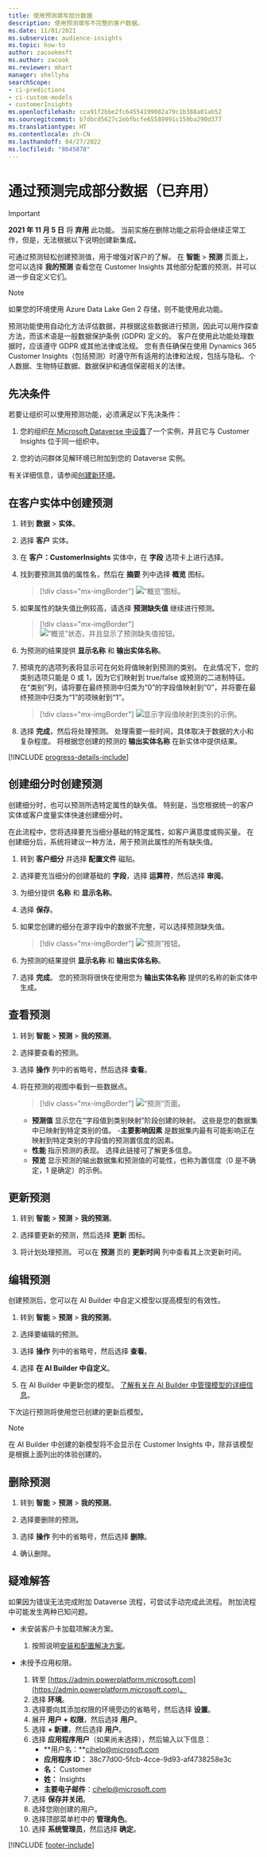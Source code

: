 ```yaml
---
title: 使用预测填写部分数据
description: 使用预测填写不完整的客户数据。
ms.date: 11/01/2021
ms.subservice: audience-insights
ms.topic: how-to
author: zacookmsft
ms.author: zacook
ms.reviewer: mhart
manager: shellyha
searchScope:
- ci-predictions
- ci-custom-models
- customerInsights
ms.openlocfilehash: cca91f2bbe2fc64554199082a79c1b388a01ab52
ms.sourcegitcommit: b7dbcd5627c2ebfbcfe65589991c159ba290d377
ms.translationtype: HT
ms.contentlocale: zh-CN
ms.lasthandoff: 04/27/2022
ms.locfileid: "8645878"
---
```

# <a name="complete-your-partial-data-with-predictions-deprecated"></a>通过预测完成部分数据（已弃用）

> [!IMPORTANT]
> **2021 年 11 月 5 日** 将 **弃用** 此功能。 当前实施在删除功能之前将会继续正常工作，但是，无法根据以下说明创建新集成。

可通过预测轻松创建预测值，用于增强对客户的了解。 在 **智能** > **预测** 页面上，您可以选择 **我的预测** 查看您在 Customer Insights 其他部分配置的预测，并可以进一步自定义它们。

> [!NOTE]
> 如果您的环境使用 Azure Data Lake Gen 2 存储，则不能使用此功能。
>
> 预测功能使用自动化方法评估数据，并根据这些数据进行预测，因此可以用作探查方法，而该术语是一般数据保护条例 (GDPR) 定义的。 客户在使用此功能处理数据时，应该遵守 GDPR 或其他法律或法规。 您有责任确保在使用 Dynamics 365 Customer Insights（包括预测）时遵守所有适用的法律和法规，包括与隐私、个人数据、生物特征数据、数据保护和通信保密相关的法律。

## <a name="prerequisites"></a>先决条件

若要让组织可以使用预测功能，必须满足以下先决条件：

1. 您的组织[在 Microsoft Dataverse 中设置](/ai-builder/build-model#prerequisites)了一个实例，并且它与 Customer Insights 位于同一组织中。

2. 您的访问群体见解环境已附加到您的 Dataverse 实例。

有关详细信息，请参阅[创建新环境](create-environment.md)。

## <a name="create-a-prediction-in-the-customer-entity"></a>在客户实体中创建预测

1. 转到 **数据** > **实体**。

2. 选择 **客户** 实体。

3. 在 **客户：CustomerInsights** 实体中，在 **字段** 选项卡上进行选择。

4. 找到要预测其值的属性名，然后在 **摘要** 列中选择 **概览** 图标。
   > [!div class="mx-imgBorder"]
   > ![“概览”图标。](media/intelligence-overviewicon.png "“概览”图标")

5. 如果属性的缺失值比例较高，请选择 **预测缺失值** 继续进行预测。
   > [!div class="mx-imgBorder"]
   > ![“概览”状态，并且显示了预测缺失值按钮。](media/intelligence-overviewpredictmissingvalues.png "“概览”状态，并且显示了预测缺失值按钮")

6. 为预测的结果提供 **显示名称** 和 **输出实体名称**。

7. 预填充的选项列表将显示可在何处将值映射到预测的类别。 在此情况下，您的类别选项只能是 0 或 1，因为它们映射到 true/false 或预测的二进制特征。 在“类别”列，请将要在最终预测中归类为“0”的字段值映射到“0”，并将要在最终预测中归类为“1”的项映射到“1”。
   > [!div class="mx-imgBorder"]
   > ![显示字段值映射到类别的示例。](media/intelligence-categorymapping.png "显示字段值映射到类别的示例")

8. 选择 **完成**，然后将处理预测。 处理需要一些时间，具体取决于数据的大小和复杂程度。 将根据您创建的预测的 **输出实体名称** 在新实体中提供结果。

[!INCLUDE [progress-details-include](includes/progress-details-pane.md)]

## <a name="create-a-prediction-while-creating-a-segment"></a>创建细分时创建预测

创建细分时，也可以预测所选特定属性的缺失值。 特别是，当您根据统一的客户实体或客户度量实体快速创建细分时。

在此流程中，您将选择要充当细分基础的特定属性，如客户满意度或购买量。 在创建细分后，系统将建议一种方法，用于预测此属性的所有缺失值。

1. 转到 **客户细分** 并选择 **配置文件** 磁贴。

2. 选择要充当细分的创建基础的 **字段**，选择 **运算符**，然后选择 **审阅**。

3. 为细分提供 **名称** 和 **显示名称**。

4. 选择 **保存**。

5. 如果您创建的细分在源字段中的数据不完整，可以选择预测缺失值。
   > [!div class="mx-imgBorder"]
   > ![“预测”按钮。](media/segments-predictoption.png "“预测”按钮")

6. 为预测的结果提供 **显示名称** 和 **输出实体名称**。

7. 选择 **完成**。 您的预测将很快在使用您为 **输出实体名称** 提供的名称的新实体中生成。

## <a name="view-a-prediction"></a>查看预测

1. 转到 **智能** > **预测** > **我的预测**。

2. 选择要查看的预测。

3. 选择 **操作** 列中的省略号，然后选择 **查看**。

4. 将在预测的视图中看到一些数据点。
   > [!div class="mx-imgBorder"]
   > ![“预测”页面。](media/intelligence-predictionsviewpage.png "“预测”页面")

   - **预测值** 显示您在“字段值到类别映射”阶段创建的映射。 这些是您的数据集中已映射到特定类别的值。
   -**主要影响因素** 是数据集内最有可能影响正在映射到特定类别的字段值的预测置信度的因素。
   - **性能** 指示预测的表现。 选择此链接可了解更多信息。
   - **预览** 显示预测的输出数据集和预测值的可能性，也称为置信度（0 是不确定，1 是确定）的示例。

## <a name="update-a-prediction"></a>更新预测

1. 转到 **智能** > **预测** > **我的预测**。

2. 选择要更新的预测，然后选择 **更新** 图标。

3. 将计划处理预测。 可以在 **预测** 页的 **更新时间** 列中查看其上次更新时间。

## <a name="edit-a-prediction"></a>编辑预测

创建预测后，您可以在 AI Builder 中自定义模型以提高模型的有效性。  

1. 转到 **智能** > **预测** > **我的预测**。

2. 选择要编辑的预测。

3. 选择 **操作** 列中的省略号，然后选择 **查看**。

4. 选择 **在 AI Builder 中自定义**。

5. 在 AI Builder 中更新您的模型。 [了解有关在 AI Builder 中管理模型的详细信息](/ai-builder/manage-model#retrain-and-republish-existing-models)。

下次运行预测将使用您已创建的更新后模型。

> [!NOTE]
> 在 AI Builder 中创建的新模型将不会显示在 Customer Insights 中，除非该模型是根据上面列出的体验创建的。

## <a name="remove-a-prediction"></a>删除预测

1. 转到 **智能** > **预测** > **我的预测**。

2. 选择要删除的预测。

3. 选择 **操作** 列中的省略号，然后选择 **删除**。

4. 确认删除。

## <a name="troubleshooting"></a>疑难解答​​

如果因为错误无法完成附加 Dataverse 流程，可尝试手动完成此流程。 附加流程中可能发生两种已知问题。

- 未安装客户卡加载项解决方案。
    1. 按照说明[安装和配置解决方案](customer-card-add-in.md)。

- 未授予应用权限。
    1. 转至 [https://admin.powerplatform.microsoft.com](https://admin.powerplatform.microsoft.com)。
    1. 选择 **环境**。
    1. 选择要向其添加权限的环境旁边的省略号，然后选择 **设置**。
    1. 展开 **用户 + 权限**，然后选择 **用户**。
    1. 选择 **+ 新建**，然后选择 **用户**。
    1. 选择 **应用程序用户**（如果尚未选择），然后输入以下信息：
        - **用户名：**cihelp@microsoft.com
        - **应用程序 ID：** 38c77d00-5fcb-4cce-9d93-af4738258e3c
        - **名：** Customer
        - **姓：** Insights
        - **主要电子邮件**：cihelp@microsoft.com
    1. 选择 **保存并关闭**。
    1. 选择您刚创建的用户。
    1. 选择顶部菜单栏中的 **管理角色**。
    1. 选择 **系统管理员**，然后选择 **确定**。


[!INCLUDE [footer-include](includes/footer-banner.md)]
